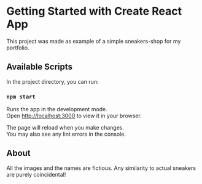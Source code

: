 # Getting Started with Create React App

This project was made as example of a simple sneakers-shop for my portfolio.

## Available Scripts

In the project directory, you can run:

### `npm start`

Runs the app in the development mode.\
Open [http://localhost:3000](http://localhost:3000) to view it in your browser.

The page will reload when you make changes.\
You may also see any lint errors in the console.

## About

All the images and the names are fictious. Any similarity to actual sneakers are purely coincidental!